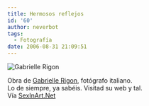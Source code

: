 ```yaml
---
title: Hermosos reflejos
id: '60'
author: neverbot
tags:
  - Fotografía
date: 2006-08-31 21:09:51
---
```


![Gabrielle Rigon](./GabrielleRigon.jpg "Gabrielle Rigon")

Obra de [Gabrielle Rigon](http://www.gabrielerigon.it/pages/gelleriesset.htm), fotógrafo italiano.  
Lo de siempre, ya sabéis. Visitad su web y tal.  
Vía [SexInArt.Net](http://www.sexinart.net/2006/08/29/gabriele-rigon/)